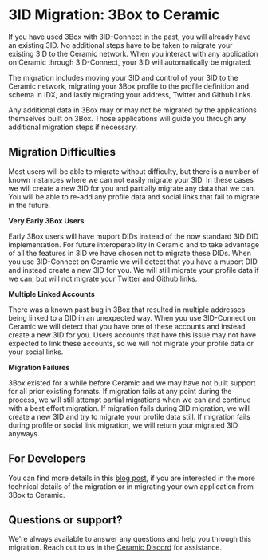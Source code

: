 # 3ID Migration: 3Box to Ceramic

If you have used 3Box with 3ID-Connect in the past, you will already have an existing 3ID. No additional steps have to be taken to migrate your existing 3ID to the Ceramic network. When you interact with any application on Ceramic through 3ID-Connect, your 3ID will automatically be migrated.

The migration includes moving your 3ID and control of your 3ID to the Ceramic network, migrating your 3Box profile to the profile definition and schema in IDX, and lastly migrating your address, Twitter and Github links.

Any additional data in 3Box may or may not be migrated by the applications themselves built on 3Box. Those applications will guide you through any additional migration steps if necessary.

## **Migration Difficulties**

Most users will be able to migrate without difficulty, but there is a number of known instances where we can not easily migrate your 3ID. In these cases we will create a new 3ID for you and partially migrate any data that we can. You will be able to re-add any profile data and social links that fail to migrate in the future.

**Very Early 3Box Users**

Early 3Box users will have muport DIDs instead of the now standard 3ID DID implementation. For future interoperability in Ceramic and to take advantage of all the features in 3ID we have chosen not to migrate these DIDs. When you use 3ID-Connect on Ceramic we will detect that you have a muport DID and instead create a new 3ID for you. We will still migrate your profile data if we can, but will not migrate your Twitter and Github links.

**Multiple Linked Accounts**

There was a known past bug in 3Box that resulted in multiple addresses being linked to a DID in an unexpected way. When you use 3ID-Connect on Ceramic we will detect that you have one of these accounts and instead create a new 3ID for you. Users accounts that have this issue may not have expected to link these accounts, so we will not migrate your profile data or your social links.

**Migration Failures**

3Box existed for a while before Ceramic and we may have not built support for all prior existing formats. If migration fails at any point during the process, we will still attempt partial migrations when we can and continue with a best effort migration. If migration fails during 3ID migration, we will create a new 3ID and try to migrate your profile data still. If migration fails during profile or social link migration, we will return your migrated 3ID anyways.

## **For Developers**

You can find more details in this [blog post](https://blog.ceramic.network/migrating-from-3box-to-ceramic-and-idx/), if you are interested in the more technical details of the migration or in migrating your own application from 3Box to Ceramic.

## **Questions or support?**

We're always available to answer any questions and help you through this migration. Reach out to us in the [Ceramic Discord](https://chat.ceramic.network/) for assistance.
